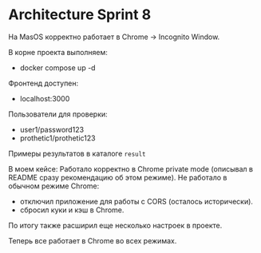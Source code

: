 # Architecture Sprint 8

На MasOS корректно работает в Chrome -> Incognito Window.

В корне проекта выполняем:
- docker compose up -d


Фронтенд доступен:
- localhost:3000

Пользователи для проверки:
- user1/password123
- prothetic1/prothetic123

Примеры результатов в каталоге `result`


В моем кейсе: 
Работало корректно в Chrome private mode (описывал в README сразу рекомендацию об этом режиме).
Не работало в обычном режиме Chrome:
- отключил приложение для работы с CORS (осталось исторически).
- сбросил куки и кэш в Chrome.

По итогу также расширил еще несколько настроек в проекте.

Теперь все работает в Chrome во всех режимах. 